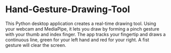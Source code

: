 # Hand-Gesture-Drawing-Tool
This Python desktop application creates a real-time drawing tool. Using your webcam and MediaPipe, it lets you draw by forming a pinch gesture with your thumb and index finger. The app tracks your fingertip and draws a continuous line, green for your left hand and red for your right. A fist gesture will clear the screen.
